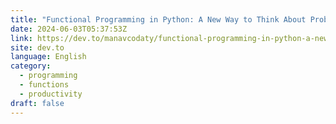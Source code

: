 ```yaml
---
title: "Functional Programming in Python: A New Way to Think About Problem-Solving"
date: 2024-06-03T05:37:53Z
link: https://dev.to/manavcodaty/functional-programming-in-python-a-new-way-to-think-about-problem-solving-5e5h?utm_medium=RSS&utm_source=news.12bit.vn
site: dev.to
language: English
category:
  - programming
  - functions
  - productivity
draft: false
---
```

